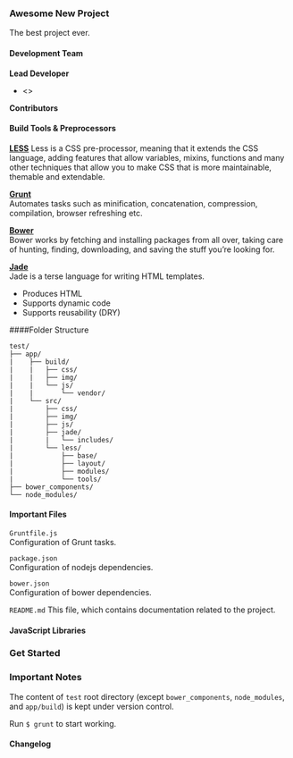 ### Awesome New Project
The best project ever.

#### Development Team

**Lead Developer**  
 - <>

**Contributors**



#### Build Tools & Preprocessors

**[LESS](http://lesscss.org/)**
Less is a CSS pre-processor, meaning that it extends the CSS language, adding features that allow variables, mixins, functions and many other techniques that allow you to make CSS that is more maintainable, themable and extendable. 

**[Grunt](http://gruntjs.com/getting-started)**  
Automates tasks such as minification, concatenation, compression, compilation, browser refreshing etc.

**[Bower](http://bower.io/#getting-started)**  
Bower works by fetching and installing packages from all over, taking care of hunting, finding, downloading, and saving the stuff you’re looking for.

**[Jade](http://jade-lang.com/)**  
Jade is a terse language for writing HTML templates.

* Produces HTML
* Supports dynamic code
* Supports reusability (DRY)

####Folder Structure
	
	test/  
	├── app/
	|    ├── build/
	|    |   ├── css/
	|    |   ├── img/
	|    |   └── js/
	|    |       └── vendor/
	|    └── src/
	|        ├── css/
	|        ├── img/
	|        ├── js/
	|        ├── jade/
	|        |   └── includes/
	|        └── less/
	|            ├── base/
	|            ├── layout/
	|            ├── modules/
	|            └── tools/
	├── bower_components/
	└── node_modules/


#### Important Files
`Gruntfile.js`  
Configuration of Grunt tasks.

`package.json`  
Configuration of nodejs dependencies.

`bower.json`  
Configuration of bower dependencies.

`README.md`
This file, which contains documentation related to the project.


#### JavaScript Libraries


### Get Started


### Important Notes
The content of `test` root directory (except `bower_components`, `node_modules`, and `app/build`) is kept under version control.  

Run `$ grunt` to start working.

#### Changelog

